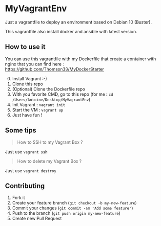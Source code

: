 # MyVagrantEnv

Just a vagrantfile to deploy an environment based on Debian 10 (Buster).

This vagrantfile also install docker and ansible with latest version.

## How to use it

You can use this vagrantfile with my Dockerfile that create a container with nginx that you can find here : https://github.com/Thomson33/MyDockerStarter

0. Install Vagrant :-)
1. Clone this repo
2. (Optional) Clone the Dockerfile repo
3. With you favorite CMD, go to this repo (for me : `cd /Users/Antoine/Desktop/MyVagrantEnv`)
4. Init Vagrant : `vagrant init`
5. Start the VM : `vagrant up`
6. Just have fun !

## Some tips

> How to SSH to my Vagrant Box ?

Just use `vagrant ssh`

> How to delete my Vagrant Box ?

Just use `vagrant destroy`

## Contributing

1. Fork it
2. Create your feature branch (`git checkout -b my-new-feature`)
3. Commit your changes (`git commit -am 'Add some feature'`)
4. Push to the branch (`git push origin my-new-feature`)
5. Create new Pull Request